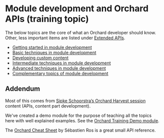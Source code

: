 # Module development and Orchard APIs (training topic)



The below topics are the core of what an Orchard developer should know. Other, less important items are listed under [Extended APIs](../ExtendedApis/).


- [Getting started in module development](GettingStartedInModuleDevelopment)
- [Basic techniques in module development](BasicTechniquesInModuleDevelopment)
- [Developing custom content](DevelopingCustomContent)
- [Intermediate techniques in module development](IntermediateTechniquesInModuleDevelopment)
- [Advanced techniques in module development](AdvancedTechniquesInModuleDevelopment)
- [Complementary topics of module development](ComplementaryTopicsInModuleDevelopment)


## Addendum

Most of this comes from [Sipke Schoorstra’s Orchard Harvest session](http://www.youtube.com/watch?v=MH9mcodTX-U) content (APIs, content part development).

We've created a demo module for the purpose of teaching all the topics here with well explained examples. See the [Orchard Training Demo module](http://orchardtrainingdemo.codeplex.com/).

The [Orchard Cheat Sheet](http://sebastienros.github.com/CheatSheet/) by Sébastien Ros is a great small API reference.